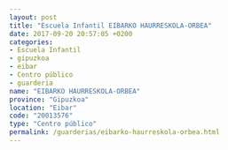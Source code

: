 ```yaml
---
layout: post
title: "Escuela Infantil EIBARKO HAURRESKOLA-ORBEA"
date: 2017-09-20 20:57:05 +0200
categories:
- Escuela Infantil
- gipuzkoa
- eibar
- Centro público
- guarderia
name: "EIBARKO HAURRESKOLA-ORBEA"
province: "Gipuzkoa"
location: "Eibar"
code: "20013576"
type: "Centro público"
permalink: /guarderias/eibarko-haurreskola-orbea.html
---
```


